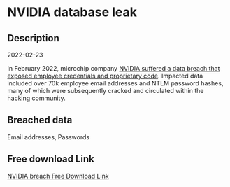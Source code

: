# NVIDIA database leak

## Description

2022-02-23

In February 2022, microchip company <a href="https://www.zdnet.com/article/nvidia-says-employee-credentials-proprietary-information-stolen-during-cyberattack/" target="_blank" rel="noopener">NVIDIA suffered a data breach that exposed employee credentials and proprietary code</a>. Impacted data included over 70k employee email addresses and NTLM password hashes, many of which were subsequently cracked and circulated within the hacking community.

## Breached data

Email addresses, Passwords

## Free download Link

[NVIDIA breach Free Download Link](https://link-to.net/1229997/47.28409707670189/dynamic/?r=aHR0cHM6Ly93d3cubWVkaWFmaXJlLmNvbS92aWV3L0VidTd2NHo5SnZaSTNxdC9udmlkaWEuY29tL2ZpbGU=)